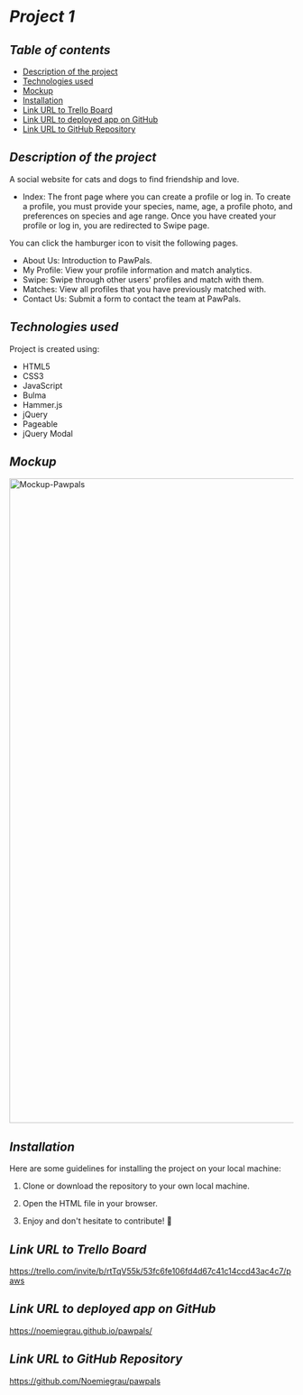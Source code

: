 # **_Project 1_**

## **_Table of contents_**
* [Description of the project](#description-of-the-project)
* [Technologies used](#technologies-used)
* [Mockup](#mockup)
* [Installation](#installation)
* [Link URL to Trello Board](#link-URL-to-Trello-Board)
* [Link URL to deployed app on GitHub](#link-URL-to-deployed-app-on-GitHub)
* [Link URL to GitHub Repository](#link-URL-to-GitHub-repository)

## **_Description of the project_**
A social website for cats and dogs to find friendship and love.
* Index: The front page where you can create a profile or log in. To create a profile, you must provide your species, name, age, a profile photo, and preferences on species and age range. Once you have created your profile or log in, you are redirected to Swipe page.

You can click the hamburger icon to visit the following pages.
* About Us: Introduction to PawPals.
* My Profile: View your profile information and match analytics.
* Swipe: Swipe through other users' profiles and match with them.
* Matches: View all profiles that you have previously matched with.
* Contact Us: Submit a form to contact the team at PawPals.

## **_Technologies used_**
Project is created using:
* HTML5
* CSS3
* JavaScript
* Bulma
* Hammer.js
* jQuery
* Pageable
* jQuery Modal


## **_Mockup_**
<img width="1143" alt="Mockup-Pawpals" src="https://user-images.githubusercontent.com/78329298/113557122-5ce28b00-95b2-11eb-903a-19a7bcb70707.png">

## **_Installation_**
Here are some guidelines for installing the project on your local machine:

1. Clone or download the repository to your own local machine.

2. Open the HTML file in your browser.

3. Enjoy and don't hesitate to contribute! 🙂

## **_Link URL to Trello Board_**
https://trello.com/invite/b/rtTqV55k/53fc6fe106fd4d67c41c14ccd43ac4c7/paws

## **_Link URL to deployed app on GitHub_**
https://noemiegrau.github.io/pawpals/

## **_Link URL to GitHub Repository_**
https://github.com/Noemiegrau/pawpals



